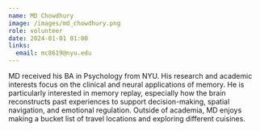 ```yaml
---
name: MD Chowdhury
image: /images/md_chowdhury.png
role: volunteer
date: 2024-01-01 01:00
links:
  email: mc8619@nyu.edu
---
```


MD received his BA in Psychology from NYU. His research and academic interests focus on the clinical and neural applications of memory. He is particularly interested in memory replay, especially how the brain reconstructs past experiences to support decision-making, spatial navigation, and emotional regulation. Outside of academia, MD enjoys making a bucket list of travel locations and exploring different cuisines.
